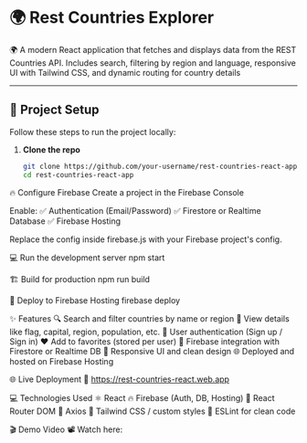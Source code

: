 # 🌍 Rest Countries Explorer

🌍 A modern React application that fetches and displays data from the REST Countries API. Includes search, filtering by region and language, responsive UI with Tailwind CSS, and dynamic routing for country details

---

## 🚀 Project Setup

Follow these steps to run the project locally:

1. **Clone the repo**

   ```bash
   git clone https://github.com/your-username/rest-countries-react-app.git
   cd rest-countries-react-app
   
🔥 Configure Firebase
Create a project in the Firebase Console

Enable:
✅ Authentication (Email/Password)
✅ Firestore or Realtime Database
✅ Firebase Hosting

Replace the config inside firebase.js with your Firebase project's config.

💻 Run the development server
npm start

🏗️ Build for production
npm run build

🚀 Deploy to Firebase Hosting
firebase deploy

✨ Features
🔍 Search and filter countries by name or region
📑 View details like flag, capital, region, population, etc.
🔐 User authentication (Sign up / Sign in)
❤️ Add to favorites (stored per user)
🔄 Firebase integration with Firestore or Realtime DB
🎨 Responsive UI and clean design
🌐 Deployed and hosted on Firebase Hosting

🌐 Live Deployment
🔗 https://rest-countries-react.web.app

💻 Technologies Used
⚛️ React
🔥 Firebase (Auth, DB, Hosting)
🧭 React Router DOM
📡 Axios
💅 Tailwind CSS / custom styles
🧹 ESLint for clean code

🎬 Demo Video
📽️ Watch here:

